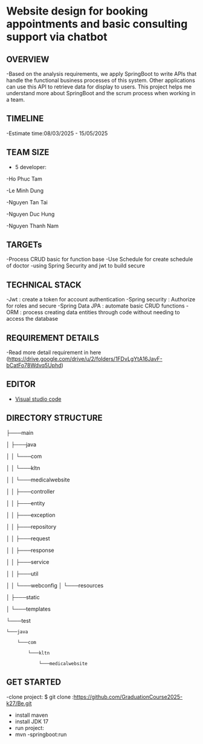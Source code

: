 # Website design for booking appointments and basic consulting support via chatbot

## OVERVIEW
-Based on the analysis requirements, we apply SpringBoot to write APIs that handle the functional business processes of this system. Other applications can use this API to retrieve data for display to users. This project helps me understand more about SpringBoot and the scrum process when working in a team.

## TIMELINE

-Estimate time:08/03/2025 - 15/05/2025

## TEAM SIZE

- 5 developer:

-Ho Phuc Tam

-Le Minh Dung

-Nguyen Tan Tai

-Nguyen Duc Hung

-Nguyen Thanh Nam

## TARGETs

-Process CRUD basic for function base
-Use Schedule for create schedule of doctor
-using Spring Security and jwt to build secure

## TECHNICAL STACK

-Jwt : create a token for account authentication
-Spring security : Authorize for roles and secure 
-Spring Data JPA : automate basic CRUD functions
-ORM : process creating data entities through code without needing to access the database

## REQUIREMENT DETAILS

-Read more detail requirement in here (https://drive.google.com/drive/u/2/folders/1FDvLgYtA16JavF-bCatFo78Wdvq5Uphd)

## EDITOR 

- [Visual studio code](https://code.visualstudio.com/)

## DIRECTORY STRUCTURE

├───main

│   ├───java

│   │   └───com

│   │       └───kltn

│   │           └───medicalwebsite

│   │               ├───controller

│   │               ├───entity

│   │               ├───exception

│   │               ├───repository

│   │               ├───request

│   │               ├───response

│   │               ├───service

│   │               ├───util

│   │               └───webconfig
│   └───resources

│       ├───static

│       └───templates

└───test

    └───java
    
        └───com
        
            └───kltn
            
                └───medicalwebsite

## GET STARTED

-clone project:
  $ git clone :https://github.com/GraduationCourse2025-k27/Be.git
- install maven
- install JDK 17
- run project:
- mvn -springboot:run


